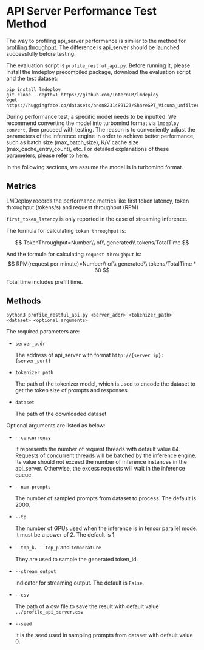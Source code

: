 # API Server Performance Test Method

The way to profiling api_server performance is similar to the method for [profiling throughput](./profile_throughput.md). The difference is api_server should be launched successfully before testing.

The evaluation script is `profile_restful_api.py`. Before running it, please install the lmdeploy precompiled package, download the evaluation script and the test dataset:

```shell
pip install lmdeploy
git clone --depth=1 https://github.com/InternLM/lmdeploy
wget https://huggingface.co/datasets/anon8231489123/ShareGPT_Vicuna_unfiltered/resolve/main/ShareGPT_V3_unfiltered_cleaned_split.json
```

During performance test, a specific model needs to be inputted. We recommend converting the model into turbomind format via `lmdeploy convert`, then proceed with testing.
The reason is to conveniently adjust the parameters of the inference engine in order to achieve better performance, such as batch size (max_batch_size), K/V cache size (max_cache_entry_count), etc. For detailed explanations of these parameters, please refer to [here](../turbomind_config.md).

In the following sections, we assume the model is in turbomind format.

## Metrics

LMDeploy records the performance metrics like first token latency, token throughput (tokens/s) and request throughput (RPM)

`first_token_latency` is only reported in the case of streaming inference.

The formula for calculating `token throughput` is:

$$
TokenThroughput=Number\\ of\\ generated\\ tokens/TotalTime
$$

And the formula for calculating `request throughput` is:
$$
RPM(request per minute)=Number\\ of\\ generated\\ tokens/TotalTime * 60
$$

Total time includes prefill time.

## Methods

```shell
python3 profile_restful_api.py <server_addr> <tokenizer_path> <dataset> <optional arguments>
```

The required parameters are:

- `server_addr`

  The address of api_server with format `http://{server_ip}:{server_port}`

- `tokenizer_path`

  The path of the tokenizer model, which is used to encode the dataset to get the token size of prompts and responses

- `dataset`

  The path of the downloaded dataset

Optional arguments are listed as below:

- `--concurrency`

  It represents the number of request threads with default value 64. Requests of concurrent threads will be batched by the inference engine. Its value should not exceed the number of inference instances in the api_server.
  Otherwise, the excess requests will wait in the inference queue.

- `--num-prompts`

  The number of sampled prompts from dataset to process. The default is 2000.

- `--tp`

  The number of GPUs used when the inference is in tensor parallel mode. It must be a power of 2. The default is 1.

- `--top_k`、`--top_p` and `temperature`

  They are used to sample the generated token_id.

- `--stream_output`

  Indicator for streaming output. The default is `False`.

- `--csv`

  The path of a csv file to save the result with default value `../profile_api_server.csv`

- `--seed`

  It is the seed used in sampling prompts from dataset with default value 0.
